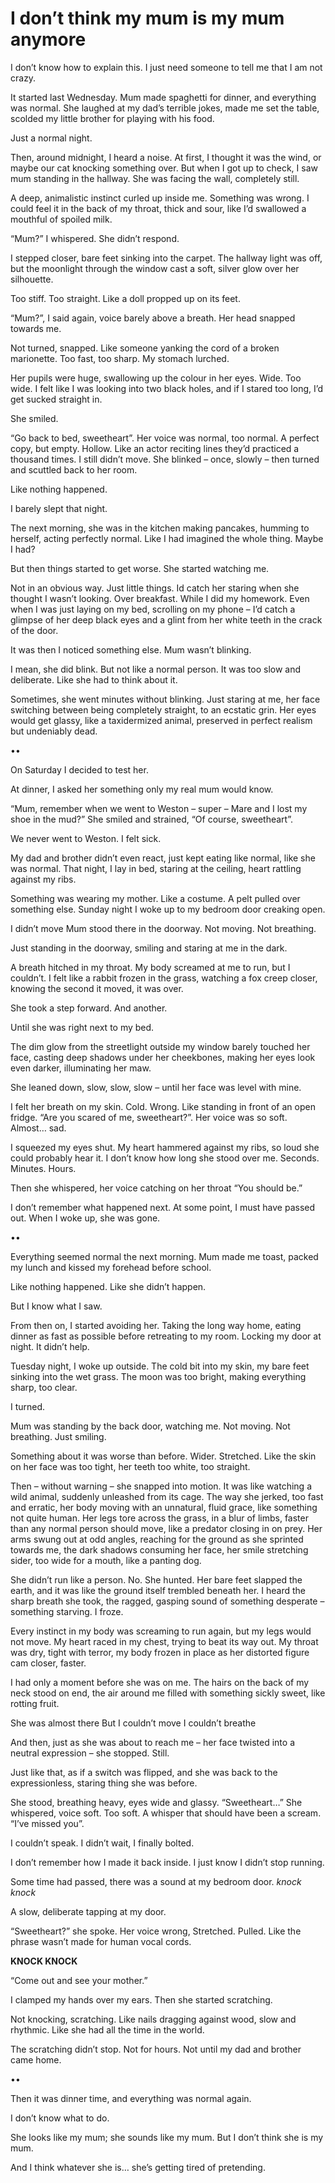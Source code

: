 # I don’t think my mum is my mum anymore
I don’t know how to explain this. I just need someone to tell me that I am not crazy.

It started last Wednesday. Mum made spaghetti for dinner, and everything was normal. She laughed at my dad’s terrible jokes, made me set the table, scolded my little brother for playing with his food.

Just a normal night.

Then, around midnight, I heard a noise.
At first, I thought it was the wind, or maybe our cat knocking something over. But when I got up to check, I saw mum standing in the hallway.
She was facing the wall, completely still.

A deep, animalistic instinct curled up inside me. Something was wrong. I could feel it in the back of my throat, thick and sour, like I’d swallowed a mouthful of spoiled milk.

“Mum?” I whispered.
She didn’t respond.

I stepped closer, bare feet sinking into the carpet. The hallway light was off, but the moonlight through the window cast a soft, silver glow over her silhouette.

Too stiff. Too straight. Like a doll propped up on its feet.

“Mum?”, I said again, voice barely above a breath.
Her head snapped towards me.

Not turned, snapped. Like someone yanking the cord of a broken marionette. Too fast, too sharp. My stomach lurched.

Her pupils were huge, swallowing up the colour in her eyes. Wide. Too wide. I felt like I was looking into two black holes, and if I stared too long, I’d get sucked straight in.

She smiled.

“Go back to bed, sweetheart”.
Her voice was normal, too normal. A perfect copy, but empty. Hollow. Like an actor reciting lines they’d practiced a thousand times. I still didn’t move.
She blinked – once, slowly – then turned and scuttled back to her room.

Like nothing happened.

I barely slept that night.

The next morning, she was in the kitchen making pancakes, humming to herself, acting perfectly normal. Like I had imagined the whole thing. Maybe I had?

But then things started to get worse.
She started watching me.

Not in an obvious way. Just little things. Id catch her staring when she thought I wasn’t looking. Over breakfast. While I did my homework. Even when I was just laying on my bed, scrolling on my phone – I’d catch a glimpse of her deep black eyes and a glint from her white teeth in the crack of the door.

It was then I noticed something else.
Mum wasn’t blinking.

I mean, she did blink. But not like a normal person. It was too slow and deliberate. Like she had to think about it.

Sometimes, she went minutes without blinking. Just staring at me, her face switching between being completely straight, to an ecstatic grin. Her eyes would get glassy, like a taxidermized animal, preserved in perfect realism but undeniably dead.

••

On Saturday I decided to test her.

At dinner, I asked her something only my real mum would know.

“Mum, remember when we went to Weston – super – Mare and I lost my shoe in the mud?”
She smiled and strained, “Of course, sweetheart”.

We never went to Weston.
I felt sick.

My dad and brother didn’t even react, just kept eating like normal, like she was normal. That night, I lay in bed, staring at the ceiling, heart rattling against my ribs.

Something was wearing my mother.
Like a costume. A pelt pulled over something else.
Sunday night I woke up to my bedroom door creaking open.

I didn’t move
Mum stood there in the doorway.
Not moving.
Not breathing.

Just standing in the doorway, smiling and staring at me in the dark.

A breath hitched in my throat. My body screamed at me to run, but I couldn’t. I felt like a rabbit frozen in the grass, watching a fox creep closer, knowing the second it moved, it was over.

She took a step forward.
And another.

Until she was right next to my bed.

The dim glow from the streetlight outside my window barely touched her face, casting deep shadows under her cheekbones, making her eyes look even darker, illuminating her maw.

She leaned down, slow, slow, slow – until her face was level with mine.

I felt her breath on my skin. Cold. Wrong. Like standing in front of an open fridge.
“Are you scared of me, sweetheart?”. Her voice was so soft. Almost… sad.

I squeezed my eyes shut. My heart hammered against my ribs, so loud she could probably hear it.
I don’t know how long she stood over me. Seconds. Minutes. Hours.

Then she whispered, her voice catching on her throat “You should be.”

I don’t remember what happened next. At some point, I must have passed out. When I woke up, she was gone.

••

Everything seemed normal the next morning. Mum made me toast, packed my lunch and kissed my forehead before school.

Like nothing happened.
Like she didn’t happen.

But I know what I saw.

From then on, I started avoiding her. Taking the long way home, eating dinner as fast as possible before retreating to my room. Locking my door at night.
It didn’t help.

Tuesday night, I woke up outside.
The cold bit into my skin, my bare feet sinking into the wet grass. The moon was too bright, making everything sharp, too clear.

I turned.

Mum was standing by the back door, watching me.
Not moving.
Not breathing.
Just smiling.

Something about it was worse than before. Wider. Stretched. Like the skin on her face was too tight, her teeth too white, too straight.

Then – without warning – she snapped into motion.
It was like watching a wild animal, suddenly unleashed from its cage. The way she jerked, too fast and erratic, her body moving with an unnatural, fluid grace, like something not quite human. Her legs tore across the grass, in a blur of limbs, faster than any normal person should move, like a predator closing in on prey. Her arms swung out at odd angles, reaching for the ground as she sprinted towards me, the dark shadows consuming her face, her smile stretching sider, too wide for a mouth, like a panting dog.

She didn’t run like a person. No. She hunted.
Her bare feet slapped the earth, and it was like the ground itself trembled beneath her. I heard the sharp breath she took, the ragged, gasping sound of something desperate – something starving.
I froze.

Every instinct in my body was screaming to run again, but my legs would not move. My heart raced in my chest, trying to beat its way out. My throat was dry, tight with terror, my body frozen in place as her distorted figure cam closer, faster.

I had only a moment before she was on me. The hairs on the back of my neck stood on end, the air around me filled with something sickly sweet, like rotting fruit.

She was almost there
But I couldn’t move
I couldn’t breathe

And then, just as she was about to reach me – her face twisted into a neutral expression – she stopped.
Still.

Just like that, as if a switch was flipped, and she was back to the expressionless, staring thing she was before.

She stood, breathing heavy, eyes wide and glassy.
“Sweetheart…” She whispered, voice soft. Too soft. A whisper that should have been a scream. “I’ve missed you”.

I couldn’t speak.
I didn’t wait, I finally bolted.

I don’t remember how I made it back inside. I just know I didn’t stop running.

Some time had passed, there was a sound at my bedroom door.
*knock knock*

A slow, deliberate tapping at my door.

“Sweetheart?” she spoke. Her voice wrong, Stretched. Pulled. Like the phrase wasn’t made for human vocal cords.

**KNOCK KNOCK**

“Come out and see your mother.”

I clamped my hands over my ears.
Then she started scratching.

Not knocking, scratching. Like nails dragging against wood, slow and rhythmic. Like she had all the time in the world.

The scratching didn’t stop. Not for hours.
Not until my dad and brother came home.

••

Then it was dinner time, and everything was normal again.

I don’t know what to do.

She looks like my mum; she sounds like my mum.
But I don’t think she is my mum.

And I think whatever she is… she’s getting tired of pretending.

 